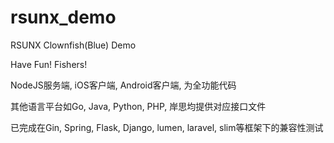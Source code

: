 # rsunx_demo
RSUNX Clownfish(Blue) Demo

Have Fun! Fishers!

NodeJS服务端, iOS客户端, Android客户端, 为全功能代码

其他语言平台如Go, Java, Python, PHP, 岸思均提供对应接口文件

已完成在Gin, Spring, Flask, Django, lumen, laravel, slim等框架下的兼容性测试
